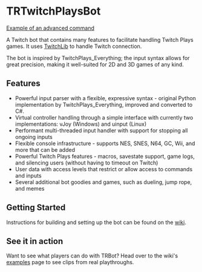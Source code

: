 # TRTwitchPlaysBot
[Example of an advanced command](https://tdeeb.github.io/projects/images/TRBot/TRBot_AdvancedCommands.gif)

A Twitch bot that contains many features to facilitate handling Twitch Plays games. It uses [TwitchLib](https://github.com/TwitchLib/TwitchLib) to handle Twitch connection.

The bot is inspired by TwitchPlays_Everything; the input syntax allows for great precision, making it well-suited for 2D and 3D games of any kind.

## Features
* Powerful input parser with a flexible, expressive syntax - original Python implementation by TwitchPlays_Everything, improved and converted to C#.
* Virtual controller handling through a simple interface with currently two implementations: vJoy (Windows) and uinput (Linux)
* Performant multi-threaded input handler with support for stopping all ongoing inputs
* Flexible console infrastructure - supports NES, SNES, N64, GC, Wii, and more that can be added
* Powerful Twitch Plays features - macros, savestate support, game logs, and silencing users (without having to timeout on Twitch)
* User data with access levels that restrict or allow access to commands and inputs
* Several additional bot goodies and games, such as dueling, jump rope, and memes

## Getting Started
Instructions for building and setting up the bot can be found on the [wiki](https://github.com/teamradish/TRTwitchPlaysBot/wiki).

## See it in action
Want to see what players can do with TRBot? Head over to the wiki's [examples](https://github.com/teamradish/TRTwitchPlaysBot/wiki/Real-Usage-Examples) page to see clips from real playthroughs.
